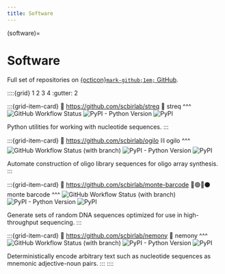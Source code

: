 ```yaml
---
title: Software
---
```


(software)=

# Software

Full set of repositories on [{octicon}`mark-github;1em;` GitHub](https://github.com/scbirlab).

::::{grid} 1 2 3 4
:gutter: 2

:::{grid-item-card}
:link: https://github.com/scbirlab/streq
🧬 streq
^^^
![GitHub Workflow Status](https://img.shields.io/github/actions/workflow/status/scbirlab/streq/python-publish.yml)
![PyPI - Python Version](https://img.shields.io/pypi/pyversions/streq)
![PyPI](https://img.shields.io/pypi/v/streq)

Python utilities for working with nucleotide sequences.
:::

:::{grid-item-card}
:link: https://github.com/scbirlab/ogilo
⛓️ ogilo
^^^
![GitHub Workflow Status (with branch)](https://img.shields.io/github/actions/workflow/status/scbirlab/ogilo/python-publish.yml)
![PyPI - Python Version](https://img.shields.io/pypi/pyversions/ogilo-array)
![PyPI](https://img.shields.io/pypi/v/ogilo-array)

Automate construction of oligo library sequences for oligo array synthesis.
:::

:::{grid-item-card}
:link: https://github.com/scbirlab/monte-barcode
🔴🟢🔵⚫️ monte barcode
^^^
![GitHub Workflow Status (with branch)](https://img.shields.io/github/actions/workflow/status/scbirlab/monte-barcode/python-publish.yml)
![PyPI - Python Version](https://img.shields.io/pypi/pyversions/monte-barcode)
![PyPI](https://img.shields.io/pypi/v/monte-barcode)

Generate sets of random DNA sequences optimized for use in high-throughput sequencing.
:::

:::{grid-item-card}
:link: https://github.com/scbirlab/nemony
🧠 nemony
^^^
![GitHub Workflow Status (with branch)](https://img.shields.io/github/actions/workflow/status/scbirlab/nemony/python-publish.yml)
![PyPI - Python Version](https://img.shields.io/pypi/pyversions/nemony)
![PyPI](https://img.shields.io/pypi/v/nemony)

Deterministically encode arbitrary text such as nucleotide sequences as mnemonic adjective-noun pairs.
:::
::::